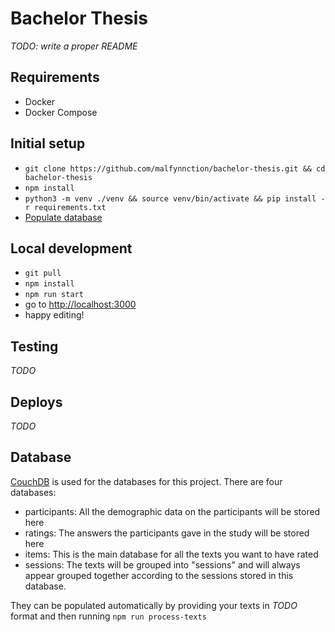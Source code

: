 # Bachelor Thesis

_TODO: write a proper README_

## Requirements

- Docker
- Docker Compose

## Initial setup

- `git clone https://github.com/malfynnction/bachelor-thesis.git && cd bachelor-thesis`
- `npm install`
- `python3 -m venv ./venv && source venv/bin/activate && pip install -r requirements.txt`
- [Populate database](#database)

## Local development

- `git pull`
- `npm install`
- `npm run start`
- go to [http://localhost:3000](http://localhost:3000)
- happy editing!

## Testing

_TODO_

## Deploys

_TODO_

<a name='database'></a>

## Database

[CouchDB](https://couchdb.apache.org/) is used for the databases for this project. There are four databases:

- participants: All the demographic data on the participants will be stored here
- ratings: The answers the participants gave in the study will be stored here
- items: This is the main database for all the texts you want to have rated
- sessions: The texts will be grouped into "sessions" and will always appear grouped together according to the sessions stored in this database.

They can be populated automatically by providing your texts in _TODO_ format and then running `npm run process-texts`
